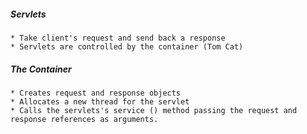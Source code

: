 ##### Servlets #####
    * Take client's request and send back a response
    * Servlets are controlled by the container (Tom Cat)

##### The Container #####
    * Creates request and response objects
    * Allocates a new thread for the servlet
    * Calls the servlets's service () method passing the request and response references as arguments.
